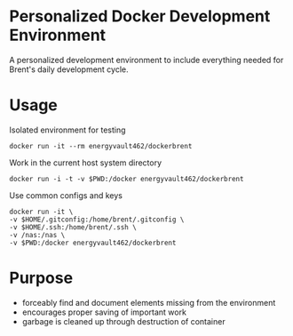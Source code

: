 # Personalized Docker Development Environment

A personalized development environment to include everything needed for Brent's daily development cycle.

# Usage
Isolated environment for testing

```
docker run -it --rm energyvault462/dockerbrent
```
Work in the current host system directory

```
docker run -i -t -v $PWD:/docker energyvault462/dockerbrent
```

Use common configs and keys

```
docker run -it \
-v $HOME/.gitconfig:/home/brent/.gitconfig \
-v $HOME/.ssh:/home/brent/.ssh \
-v /nas:/nas \
-v $PWD:/docker energyvault462/dockerbrent
```

# Purpose

* forceably find and document elements missing from the environment
* encourages proper saving of important work
* garbage is cleaned up through destruction of container
